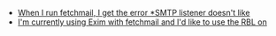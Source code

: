 - [When I run fetchmail, I get the error *SMTP listener doesn't like](Q1201)
- [I'm currently using Exim with fetchmail and I'd like to use the RBL on](Q1202)

